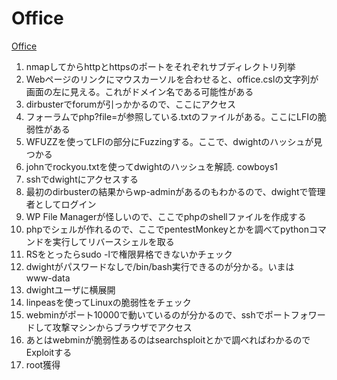 # Office
[Office](https://www.youtube.com/watch?v=PcV3tOw7f_k&list=PLeSXUd883dhjhV4MokruWYQWnhxsCPyUY&index=11)

1. nmapしてからhttpとhttpsのポートをそれぞれサブディレクトリ列挙
2. Webページのリンクにマウスカーソルを合わせると、office.cslの文字列が画面の左に見える。これがドメイン名である可能性がある
3. dirbusterでforumが引っかかるので、ここにアクセス
4. フォーラムでphp?file=が参照している.txtのファイルがある。ここにLFIの脆弱性がある
5. WFUZZを使ってLFIの部分にFuzzingする。ここで、dwightのハッシュが見つかる
6. johnでrockyou.txtを使ってdwightのハッシュを解読. cowboys1
7. sshでdwightにアクセスする
8. 最初のdirbusterの結果からwp-adminがあるのもわかるので、dwightで管理者としてログイン
9. WP File Managerが怪しいので、ここでphpのshellファイルを作成する
10. phpでシェルが作れるので、ここでpentestMonkeyとかを調べてpythonコマンドを実行してリバースシェルを取る
11. RSをとったらsudo -lで権限昇格できないかチェック
12. dwightがパスワードなしで/bin/bash実行できるのが分かる。いまは　www-data
13. dwightユーザに横展開
14. linpeasを使ってLinuxの脆弱性をチェック
15. webminがポート10000で動いているのが分かるので、sshでポートフォワードして攻撃マシンからブラウザでアクセス
16. あとはwebminが脆弱性あるのはsearchsploitとかで調べればわかるのでExploitする
17. root獲得